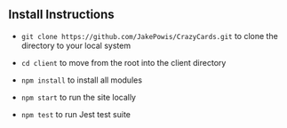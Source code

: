 
## Install Instructions


- `git clone https://github.com/JakePowis/CrazyCards.git` to clone the directory to your local system

- `cd client` to move from the root into the client directory

- `npm install` to install all modules

- `npm start` to run the site locally

- `npm test` to run Jest test suite
